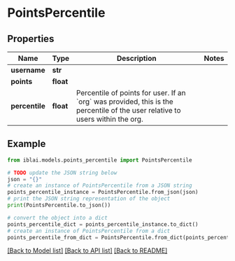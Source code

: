 # PointsPercentile


## Properties

Name | Type | Description | Notes
------------ | ------------- | ------------- | -------------
**username** | **str** |  | 
**points** | **float** |  | 
**percentile** | **float** | Percentile of points for user. If an &#x60;org&#x60; was provided, this is the percentile of the user relative to users within the org. | 

## Example

```python
from iblai.models.points_percentile import PointsPercentile

# TODO update the JSON string below
json = "{}"
# create an instance of PointsPercentile from a JSON string
points_percentile_instance = PointsPercentile.from_json(json)
# print the JSON string representation of the object
print(PointsPercentile.to_json())

# convert the object into a dict
points_percentile_dict = points_percentile_instance.to_dict()
# create an instance of PointsPercentile from a dict
points_percentile_from_dict = PointsPercentile.from_dict(points_percentile_dict)
```
[[Back to Model list]](../README.md#documentation-for-models) [[Back to API list]](../README.md#documentation-for-api-endpoints) [[Back to README]](../README.md)


